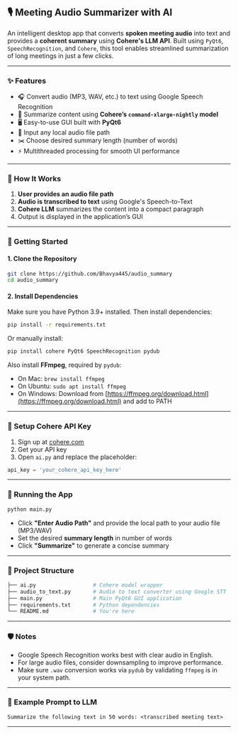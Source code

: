 
## 🎙️ Meeting Audio Summarizer with AI

An intelligent desktop app that converts **spoken meeting audio** into text and provides a **coherent summary** using **Cohere's LLM API**. Built using `PyQt6`, `SpeechRecognition`, and `Cohere`, this tool enables streamlined summarization of long meetings in just a few clicks.

---

### ✨ Features

* 🎧 Convert audio (MP3, WAV, etc.) to text using Google Speech Recognition
* 🧠 Summarize content using **Cohere’s `command-xlarge-nightly` model**
* 🖥️ Easy-to-use GUI built with **PyQt6**
* 📁 Input any local audio file path
* ✂️ Choose desired summary length (number of words)
* ⚡ Multithreaded processing for smooth UI performance

---


### 🧠 How It Works

1. **User provides an audio file path**
2. **Audio is transcribed to text** using Google's Speech-to-Text
3. **Cohere LLM** summarizes the content into a compact paragraph
4. Output is displayed in the application’s GUI

---

### 🚀 Getting Started

#### 1. Clone the Repository

```bash
git clone https://github.com/Bhavya445/audio_summary
cd audio_summary
```

#### 2. Install Dependencies

Make sure you have Python 3.9+ installed. Then install dependencies:

```bash
pip install -r requirements.txt
```

Or manually install:

```bash
pip install cohere PyQt6 SpeechRecognition pydub
```

Also install **FFmpeg**, required by `pydub`:

* On Mac: `brew install ffmpeg`
* On Ubuntu: `sudo apt install ffmpeg`
* On Windows: Download from [https://ffmpeg.org/download.html](https://ffmpeg.org/download.html) and add to PATH

---

### 🔑 Setup Cohere API Key

1. Sign up at [cohere.com](https://cohere.com)
2. Get your API key
3. Open `ai.py` and replace the placeholder:

```python
api_key = 'your_cohere_api_key_here'
```

---

### 🧪 Running the App

```bash
python main.py
```

* Click **"Enter Audio Path"** and provide the local path to your audio file (MP3/WAV)
* Set the desired **summary length** in number of words
* Click **"Summarize"** to generate a concise summary

---

### 📁 Project Structure

```bash
├── ai.py                  # Cohere model wrapper
├── audio_to_text.py       # Audio to text converter using Google STT
├── main.py                # Main PyQt6 GUI application
├── requirements.txt       # Python dependencies
└── README.md              # You're here
```

---

### 🛡️ Notes

* Google Speech Recognition works best with clear audio in English.
* For large audio files, consider downsampling to improve performance.
* Make sure `.wav` conversion works via `pydub` by validating `ffmpeg` is in your system path.

---

### 🧠 Example Prompt to LLM

```text
Summarize the following text in 50 words: <transcribed meeting text>
```

---
